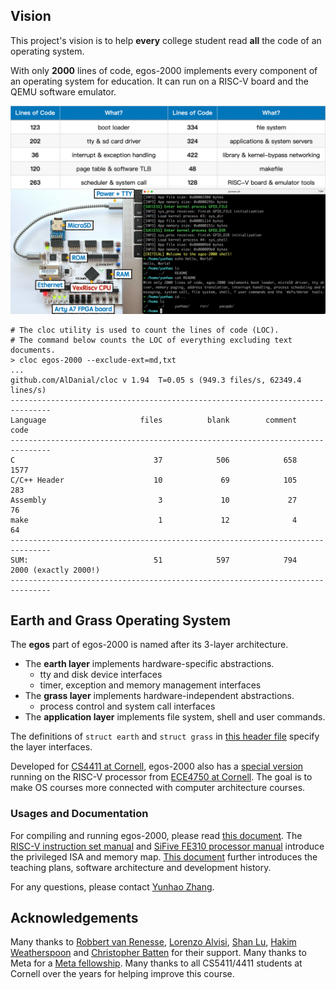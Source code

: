 ## Vision

This project's vision is to help **every** college student read **all** the code of an operating system.

With only **2000** lines of code, egos-2000 implements every component of an operating system for education. 
It can run on a RISC-V board and the QEMU software emulator.

![Fail to load an image of egos-2000.](references/screenshots/egos-2000.jpg)

```shell
# The cloc utility is used to count the lines of code (LOC).
# The command below counts the LOC of everything excluding text documents.
> cloc egos-2000 --exclude-ext=md,txt
...
github.com/AlDanial/cloc v 1.94  T=0.05 s (949.3 files/s, 62349.4 lines/s)
-------------------------------------------------------------------------------
Language                     files          blank        comment           code
-------------------------------------------------------------------------------
C                               37            506            658           1577
C/C++ Header                    10             69            105            283
Assembly                         3             10             27             76
make                             1             12              4             64
-------------------------------------------------------------------------------
SUM:                            51            597            794           2000 (exactly 2000!)
-------------------------------------------------------------------------------
```

## Earth and Grass Operating System

The **egos** part of egos-2000 is named after its 3-layer architecture.

* The **earth layer** implements hardware-specific abstractions.
    * tty and disk device interfaces
    * timer, exception and memory management interfaces
* The **grass layer** implements hardware-independent abstractions.
    * process control and system call interfaces
* The **application layer** implements file system, shell and user commands.

The definitions of `struct earth` and `struct grass` in [this header file](library/egos.h) specify the layer interfaces.

Developed for [CS4411 at Cornell](https://www.cs.cornell.edu/courses/cs4411/2022fa/schedule/),
egos-2000 also has a [special version](https://github.com/yhzhang0128/egos-2000/tree/ece4750) running on the RISC-V processor from [ECE4750 at Cornell](https://github.com/cornell-ece4750).
The goal is to make OS courses more connected with computer architecture courses.

### Usages and Documentation

For compiling and running egos-2000, please read [this document](references/USAGES.md).
The [RISC-V instruction set manual](references/riscv-privileged-v1.10.pdf) and [SiFive FE310 processor manual](references/sifive-fe310-v19p04.pdf) introduce the privileged ISA and memory map.
[This document](references/README.md) further introduces the teaching plans, software architecture and development history.

For any questions, please contact [Yunhao Zhang](https://dolobyte.net/).

## Acknowledgements

Many thanks to [Robbert van Renesse](https://www.cs.cornell.edu/home/rvr/), [Lorenzo Alvisi](https://www.cs.cornell.edu/lorenzo/), [Shan Lu](https://people.cs.uchicago.edu/~shanlu/), [Hakim Weatherspoon](https://www.cs.cornell.edu/~hweather/) and [Christopher Batten](https://www.csl.cornell.edu/~cbatten/) for their support.
Many thanks to Meta for a [Meta fellowship](https://research.facebook.com/fellows/zhang-yunhao/).
Many thanks to all CS5411/4411 students at Cornell over the years for helping improve this course.
